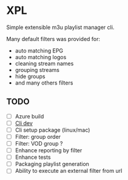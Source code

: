 # XPL

Simple extensible m3u playlist manager cli.

Many default filters was provided for:
- auto matching EPG
- auto matching logos
- cleaning stream names
- grouping streams
- hide groups
- and many others filters
    
## TODO

- [ ] Azure build
- [ ] [Cli dev][cli_dev]
- [ ] Cli setup package (linux/mac)
- [ ] Filter: group order
- [ ] Filter: VOD group ?
- [ ] Enhance reporting by filter
- [ ] Enhance tests
- [ ] Packaging playlist generation
- [ ] Ability to execute an external filter from url

[cli_dev]:https://codeburst.io/building-beautiful-command-line-interfaces-with-python-26c7e1bb54df